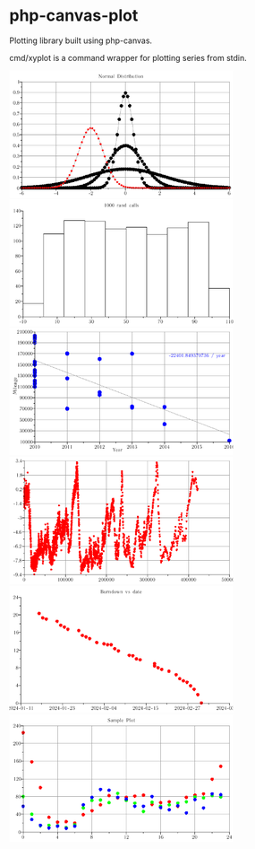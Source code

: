 # php-canvas-plot

Plotting library built using php-canvas.

cmd/xyplot is a command wrapper for plotting series from stdin.

<!-- output -->
<img width="400" src="images/functions.png"/>

<img width="400" src="images/histograms.png"/>

<img width="400" src="images/linear-regression.png"/>

<img width="400" src="images/lots-of-measurements.png"/>

<img width="400" src="images/polmon.png"/>

<img width="400" src="images/series.png"/>
<!-- /output -->
